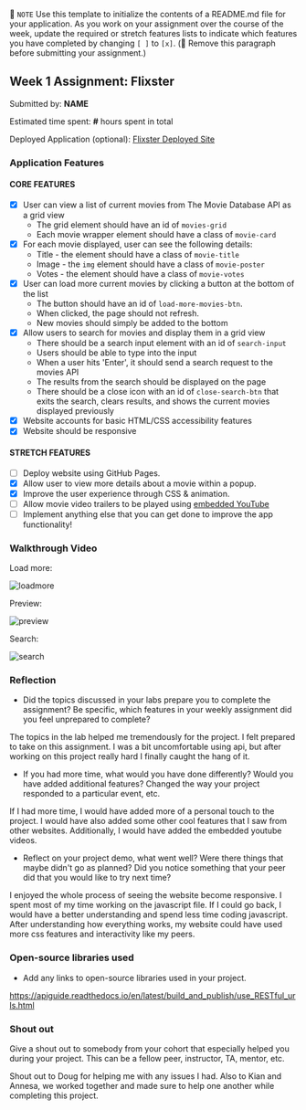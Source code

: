 📝 `NOTE` Use this template to initialize the contents of a README.md file for your application. As you work on your assignment over the course of the week, update the required or stretch features lists to indicate which features you have completed by changing `[ ]` to `[x]`. (🚫 Remove this paragraph before submitting your assignment.)

## Week 1 Assignment: Flixster

Submitted by: **NAME**

Estimated time spent: **#** hours spent in total

Deployed Application (optional): [Flixster Deployed Site](ADD_LINK_HERE)

### Application Features

#### CORE FEATURES

- [x] User can view a list of current movies from The Movie Database API as a grid view
  - The grid element should have an id of `movies-grid`
  - Each movie wrapper element should have a class of `movie-card`
- [x] For each movie displayed, user can see the following details:
  - Title - the element should have a class of `movie-title`
  - Image - the `img` element should have a class of `movie-poster`
  - Votes - the element should have a class of `movie-votes`
- [x] User can load more current movies by clicking a button at the bottom of the list
  - The button should have an id of `load-more-movies-btn`.
  - When clicked, the page should not refresh.
  - New movies should simply be added to the bottom
- [x] Allow users to search for movies and display them in a grid view
  - There should be a search input element with an id of `search-input`
  - Users should be able to type into the input
  - When a user hits 'Enter', it should send a search request to the movies API
  - The results from the search should be displayed on the page
  - There should be a close icon with an id of `close-search-btn` that exits the search, clears results, and shows the current movies displayed previously
- [x] Website accounts for basic HTML/CSS accessibility features
- [x] Website should be responsive

#### STRETCH FEATURES

- [ ] Deploy website using GitHub Pages. 
- [x] Allow user to view more details about a movie within a popup.
- [x] Improve the user experience through CSS & animation.
- [ ] Allow movie video trailers to be played using [embedded YouTube](https://support.google.com/youtube/answer/171780?hl=en)
- [ ] Implement anything else that you can get done to improve the app functionality!

### Walkthrough Video
Load more:

![loadmore](https://user-images.githubusercontent.com/72282608/176216192-8b629655-8ef5-4d0d-9686-f5c3f6900c50.gif)

Preview:

![preview](https://user-images.githubusercontent.com/72282608/176216223-8b43eb43-365c-44d1-86b7-cc556fdf10df.gif)

Search:

![search](https://user-images.githubusercontent.com/72282608/176216334-5102dc21-270c-41b1-855c-df9c1fd25651.gif)


### Reflection

* Did the topics discussed in your labs prepare you to complete the assignment? Be specific, which features in your weekly assignment did you feel unprepared to complete?

The topics in the lab helped me tremendously for the project. I felt prepared to take on this assignment. I was a bit uncomfortable using api, but after working on this project really hard I finally caught the hang of it.

* If you had more time, what would you have done differently? Would you have added additional features? Changed the way your project responded to a particular event, etc.
  
If I had more time, I would have added more of a personal touch to the project. I would have also added some other cool features that I saw from other websites. Additionally, I would have added the embedded youtube videos.

* Reflect on your project demo, what went well? Were there things that maybe didn't go as planned? Did you notice something that your peer did that you would like to try next time?

I enjoyed the whole process of seeing the website become responsive. I spent most of my time working on the javascript file. If I could go back, I would have a better understanding and spend less time coding javascript. After understanding how everything works, my website could have used more css features and interactivity like my peers.


### Open-source libraries used

- Add any links to open-source libraries used in your project.

 https://apiguide.readthedocs.io/en/latest/build_and_publish/use_RESTful_urls.html

### Shout out

Give a shout out to somebody from your cohort that especially helped you during your project. This can be a fellow peer, instructor, TA, mentor, etc.

Shout out to Doug for helping me with any issues I had. Also to Kian and Annesa, we worked together and made sure to help one another while completing this project.
